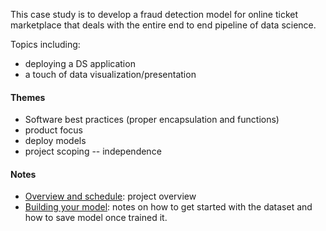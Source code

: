 
This case study is to develop a fraud detection model for online ticket marketplace that deals with the entire end to end pipeline of data science.

Topics including:
* deploying a DS application
* a touch of data visualization/presentation

#### Themes

* Software best practices (proper encapsulation and functions)
* product focus
* deploy models
* project scoping -- independence

#### Notes

* [Overview and schedule](overview.md): project overview
* [Building your model](model_notes.md): notes on how to get started with the dataset and how to save model once trained it.
